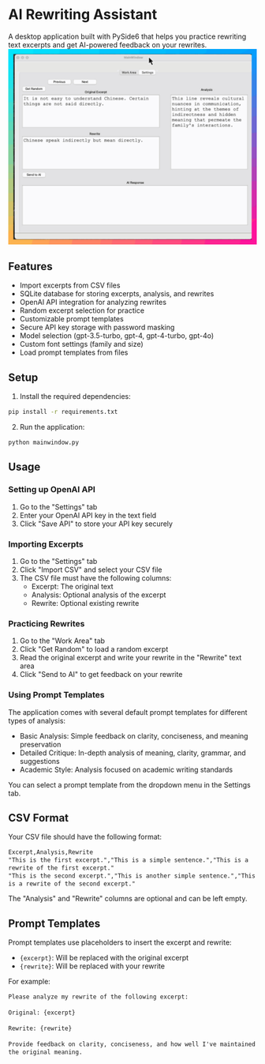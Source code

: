 # AI Rewriting Assistant

A desktop application built with PySide6 that helps you practice rewriting text excerpts and get AI-powered feedback on your rewrites.
![video](https://github.com/juangrukat/Rewrites/blob/main/Rewrite.gif)
## Features

- Import excerpts from CSV files
- SQLite database for storing excerpts, analysis, and rewrites
- OpenAI API integration for analyzing rewrites
- Random excerpt selection for practice
- Customizable prompt templates
- Secure API key storage with password masking
- Model selection (gpt-3.5-turbo, gpt-4, gpt-4-turbo, gpt-4o)
- Custom font settings (family and size)
- Load prompt templates from files

## Setup

1. Install the required dependencies:

```bash
pip install -r requirements.txt
```

2. Run the application:

```bash
python mainwindow.py
```

## Usage

### Setting up OpenAI API

1. Go to the "Settings" tab
2. Enter your OpenAI API key in the text field
3. Click "Save API" to store your API key securely

### Importing Excerpts

1. Go to the "Settings" tab
2. Click "Import CSV" and select your CSV file
3. The CSV file must have the following columns:
   - Excerpt: The original text
   - Analysis: Optional analysis of the excerpt
   - Rewrite: Optional existing rewrite

### Practicing Rewrites

1. Go to the "Work Area" tab
2. Click "Get Random" to load a random excerpt
3. Read the original excerpt and write your rewrite in the "Rewrite" text area
4. Click "Send to AI" to get feedback on your rewrite

### Using Prompt Templates

The application comes with several default prompt templates for different types of analysis:

- Basic Analysis: Simple feedback on clarity, conciseness, and meaning preservation
- Detailed Critique: In-depth analysis of meaning, clarity, grammar, and suggestions
- Academic Style: Analysis focused on academic writing standards

You can select a prompt template from the dropdown menu in the Settings tab.

## CSV Format

Your CSV file should have the following format:

```
Excerpt,Analysis,Rewrite
"This is the first excerpt.","This is a simple sentence.","This is a rewrite of the first excerpt."
"This is the second excerpt.","This is another simple sentence.","This is a rewrite of the second excerpt."
```

The "Analysis" and "Rewrite" columns are optional and can be left empty.

## Prompt Templates

Prompt templates use placeholders to insert the excerpt and rewrite:

- `{excerpt}`: Will be replaced with the original excerpt
- `{rewrite}`: Will be replaced with your rewrite

For example:

```
Please analyze my rewrite of the following excerpt:

Original: {excerpt}

Rewrite: {rewrite}

Provide feedback on clarity, conciseness, and how well I've maintained the original meaning.
```